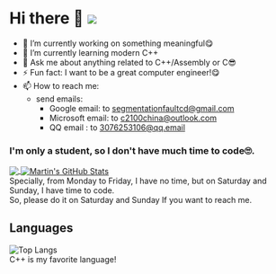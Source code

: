 # Hi there 👋 ![](https://komarev.com/ghpvc/?username=SegmentationFaultCD&color=red)

- 🔭 I’m currently working on something meaningful😋
- 🌱 I’m currently learning modern C++
- 💬 Ask me about anything related to C++/Assembly or C😎
- ⚡ Fun fact: I want to be a great computer engineer!😋
- 📫 How to reach me:
  - send emails:
    - Google email: to segmentationfaultcd@gmail.com
    - Microsoft email: to c2100china@outlook.com
    - QQ email : to 3076253106@qq.email

### I'm only a student, so I don't have much time to code🙄.
<a href="github.com/SegmentationFaultCD">
  <img align="center" src="https://github-readme-stats.vercel.app/api/top-langs/?username=SegmentationFaultCD&hide=java,html,tex&title_color=ffffff&text_color=c9cacc&icon_color=2bbc8a&bg_color=1d1f21&langs_count=3" />
</a>
<a href="github.com/SegmentationFaultCD">
  <img align="center" src="https://github-readme-stats.vercel.app/api?username=SegmentationFaultCD&show_icons=true&line_height=27&count_private=true&title_color=ffffff&text_color=c9cacc&icon_color=2bbc8a&bg_color=1d1f21" alt="Martin's GitHub Stats" />
</a><br>
Specially, from Monday to Friday, I have no time, but on Saturday and Sunday, I have time to code.<br>So, please do it on Saturday and Sunday If you want to reach me.

## Languages
![Top Langs](https://github-readme-stats.vercel.app/api/top-langs/?username=SegmentationFaultCD)<br>
C++ is my favorite language!


<!--
**SegmentationFaultCD/SegmentationFaultCD** is a ✨ _special_ ✨ repository because its `README.md` (this file) appears on your GitHub profile.

Here are some ideas to get you started:

- 🔭 I’m currently working on ...
- 🌱 I’m currently learning ...
- 👯 I’m looking to collaborate on ...
- 🤔 I’m looking for help with ...
- 💬 Ask me about ...
- 📫 How to reach me: ...
- 😄 Pronouns: ...
- ⚡ Fun fact: ...
-->
